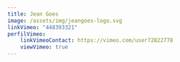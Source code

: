 ```yaml
---
title: Jean Goes
image: /assets/img/jeangoes-logo.svg
linkVimeo: "448393321"
perfilVimeo:
    linkVimeoContact: https://vimeo.com/user72822778
    viewVimeo: true 
---
```

